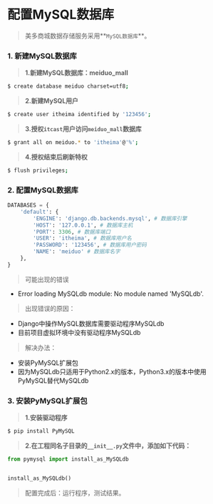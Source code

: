 # 配置MySQL数据库

> 美多商城数据存储服务采用**`MySQL数据库`**。

### 1. 新建MySQL数据库

> **1.新建MySQL数据库：meiduo_mall**

```bash
$ create database meiduo charset=utf8;
```

> **2.新建MySQL用户**

```bash
$ create user itheima identified by '123456';
```

> **3.授权`itcast`用户访问`meiduo_mall`数据库**

```bash
$ grant all on meiduo.* to 'itheima'@'%';
```

> **4.授权结束后刷新特权**

```bash
$ flush privileges;
```

### 2. 配置MySQL数据库

```python
DATABASES = {
    'default': {
        'ENGINE': 'django.db.backends.mysql', # 数据库引擎
        'HOST': '127.0.0.1', # 数据库主机
        'PORT': 3306, # 数据库端口
        'USER': 'itheima', # 数据库用户名
        'PASSWORD': '123456', # 数据库用户密码
        'NAME': 'meiduo' # 数据库名字
    },
}
```

> 可能出现的错误
* Error loading MySQLdb module: No module named 'MySQLdb'.

> 出现错误的原因：
* Django中操作MySQL数据库需要驱动程序MySQLdb
* 目前项目虚拟环境中没有驱动程序MySQLdb

> 解决办法：
* 安装PyMySQL扩展包
* 因为MySQLdb只适用于Python2.x的版本，Python3.x的版本中使用PyMySQL替代MySQLdb
        
### 3. 安装PyMySQL扩展包

> **1.安装驱动程序**

```bash
$ pip install PyMySQL
```

> **2.在工程同名子目录的`__init__.py`文件中，添加如下代码：**
    
```python
from pymysql import install_as_MySQLdb


install_as_MySQLdb()
```

> 配置完成后：运行程序，测试结果。

